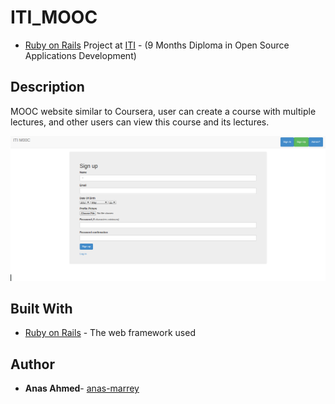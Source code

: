 # ITI_MOOC
* [Ruby on Rails](http://rubyonrails.org/)  Project at   [ITI](http://iti.gov.eg/) - (9 Months Diploma in Open Source Applications Development)

## Description
MOOC website similar to Coursera, user can create a course with multiple lectures, and other users can
view this course and its lectures.

![Alt text](/screenshots/reg.png?raw=true "Optional Title")

## Built With
* [Ruby on Rails](http://guides.rubyonrails.org/v4.2/) - The web framework used

## Author
* **Anas Ahmed**- [anas-marrey](https://github.com/anas-marrey)
